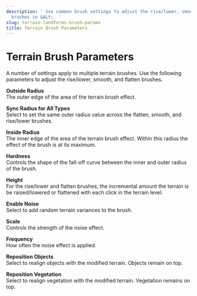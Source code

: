 ```yaml
---
description: ' Use common brush settings to adjust the rise/lower, smooth, and flatten
  brushes in &ALY;. '
slug: terrain-landforms-brush-params
title: Terrain Brush Parameters
---
```

# Terrain Brush Parameters<a name="terrain-landforms-brush-params"></a>

A number of settings apply to multiple terrain brushes\. Use the following parameters to adjust the rise/lower, smooth, and flatten brushes\.

**Outside Radius**  
The outer edge of the area of the terrain brush effect\.

**Sync Radius for All Types**  
Select to set the same outer radius value across the flatten, smooth, and rise/lower brushes\.

**Inside Radius**  
The inner edge of the area of the terrain brush effect\. Within this radius the effect of the brush is at its maximum\. 

**Hardness**  
Controls the shape of the fall\-off curve between the inner and outer radius of the brush\.

**Height**  
For the rise/lower and flatten brushes, the incremental amount the terrain is be raised/lowered or flattened with each click in the terrain level\.

**Enable Noise**  
Select to add random terrain variances to the brush\.

**Scale**  
Controls the strength of the noise effect\.

**Frequency**  
How often the noise effect is applied\.

**Reposition Objects**  
Select to realign objects with the modified terrain\. Objects remain on top\.

**Reposition Vegetation**  
Select to realign vegetation with the modified terrain\. Vegetation remains on top\.